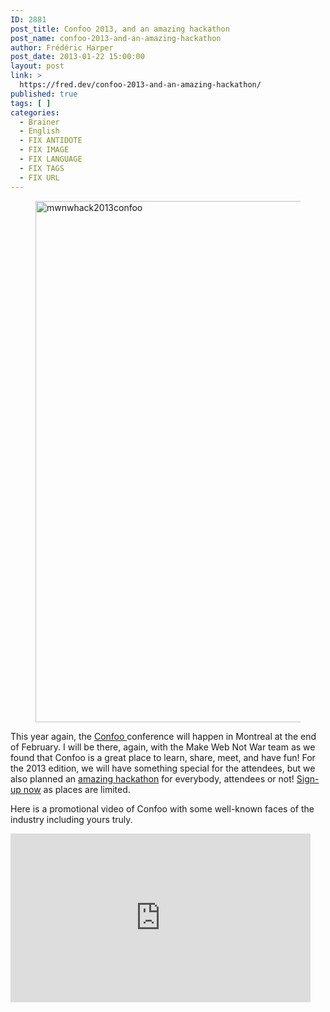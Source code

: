 ```yaml
---
ID: 2881
post_title: Confoo 2013, and an amazing hackathon
post_name: confoo-2013-and-an-amazing-hackathon
author: Frédéric Harper
post_date: 2013-01-22 15:00:00
layout: post
link: >
  https://fred.dev/confoo-2013-and-an-amazing-hackathon/
published: true
tags: [ ]
categories:
  - Brainer
  - English
  - FIX ANTIDOTE
  - FIX IMAGE
  - FIX LANGUAGE
  - FIX TAGS
  - FIX URL
---
```

<figure><img alt="mwnwhack2013confoo" src="http://fred.dev/wp-content/uploads/2013/01/mwnwhack2013confoo.jpg" width="1053" height="834"/></figure><p>This year again, the <a href="https://confoo.ca" target="_blank" rel="noopener noreferrer">Confoo </a>conference will happen in Montreal at the end of February. I will be there, again, with the Make Web Not War team as we found that Confoo is a great place to learn, share, meet, and have fun! For the 2013 edition, we will have something special for the attendees, but we also planned an <a href="https://www.webnotwar.ca/make-web-not-war-hackathon-at-confoo/" target="_blank" rel="noopener noreferrer">amazing hackathon</a> for everybody, attendees or not! <a href="https://mwnwconfoohackathon.eventbrite.ca/" target="_blank" rel="noopener noreferrer">Sign-up now</a> as places are limited.</p><p>Here is a promotional video of Confoo with some well-known faces of the industry including yours truly.</p><p style="text-align:center"><div class="embed video YouTube"><iframe width="480" height="270" src="https://www.youtube.com/embed/86VcHcaurRQ?feature=oembed" frameborder="0" allowfullscreen></iframe></div></p>